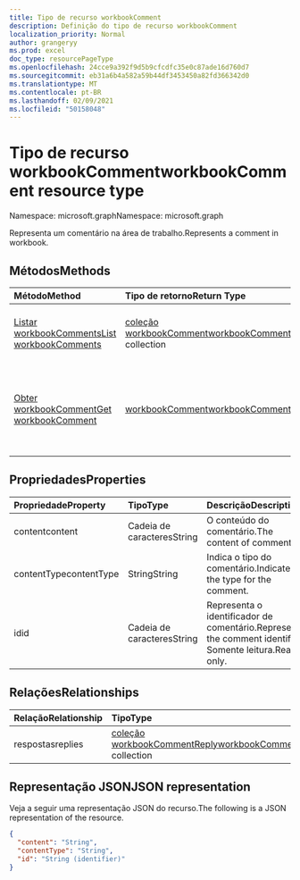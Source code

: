 ```yaml
---
title: Tipo de recurso workbookComment
description: Definição do tipo de recurso workbookComment
localization_priority: Normal
author: grangeryy
ms.prod: excel
doc_type: resourcePageType
ms.openlocfilehash: 24cce9a392f9d5b9cfcdfc35e0c87ade16d760d7
ms.sourcegitcommit: eb31a6b4a582a59b44df3453450a82fd366342d0
ms.translationtype: MT
ms.contentlocale: pt-BR
ms.lasthandoff: 02/09/2021
ms.locfileid: "50158048"
---
```

# <a name="workbookcomment-resource-type"></a><span data-ttu-id="a2ac4-103">Tipo de recurso workbookComment</span><span class="sxs-lookup"><span data-stu-id="a2ac4-103">workbookComment resource type</span></span>

<span data-ttu-id="a2ac4-104">Namespace: microsoft.graph</span><span class="sxs-lookup"><span data-stu-id="a2ac4-104">Namespace: microsoft.graph</span></span>

<span data-ttu-id="a2ac4-105">Representa um comentário na área de trabalho.</span><span class="sxs-lookup"><span data-stu-id="a2ac4-105">Represents a comment in workbook.</span></span>

## <a name="methods"></a><span data-ttu-id="a2ac4-106">Métodos</span><span class="sxs-lookup"><span data-stu-id="a2ac4-106">Methods</span></span>

| <span data-ttu-id="a2ac4-107">Método</span><span class="sxs-lookup"><span data-stu-id="a2ac4-107">Method</span></span>       | <span data-ttu-id="a2ac4-108">Tipo de retorno</span><span class="sxs-lookup"><span data-stu-id="a2ac4-108">Return Type</span></span> | <span data-ttu-id="a2ac4-109">Descrição</span><span class="sxs-lookup"><span data-stu-id="a2ac4-109">Description</span></span> |
|:-------------|:------------|:------------|
| [<span data-ttu-id="a2ac4-110">Listar workbookComments</span><span class="sxs-lookup"><span data-stu-id="a2ac4-110">List workbookComments</span></span>](../api/workbook-list-comments.md) | <span data-ttu-id="a2ac4-111">[coleção workbookComment](workbookComment.md)</span><span class="sxs-lookup"><span data-stu-id="a2ac4-111">[workbookComment](workbookComment.md) collection</span></span> | <span data-ttu-id="a2ac4-112">Obter uma **coleção de objetos workbookComment.**</span><span class="sxs-lookup"><span data-stu-id="a2ac4-112">Get a **workbookComment** object collection.</span></span> |
| [<span data-ttu-id="a2ac4-113">Obter workbookComment</span><span class="sxs-lookup"><span data-stu-id="a2ac4-113">Get workbookComment</span></span>](../api/workbookcomment-get.md) | [<span data-ttu-id="a2ac4-114">workbookComment</span><span class="sxs-lookup"><span data-stu-id="a2ac4-114">workbookComment</span></span>](workbookcomment.md) | <span data-ttu-id="a2ac4-115">Leia as propriedades e os relacionamentos de um **objeto workbookComment.**</span><span class="sxs-lookup"><span data-stu-id="a2ac4-115">Read the properties and relationships of a **workbookComment** object.</span></span> |

## <a name="properties"></a><span data-ttu-id="a2ac4-116">Propriedades</span><span class="sxs-lookup"><span data-stu-id="a2ac4-116">Properties</span></span>

| <span data-ttu-id="a2ac4-117">Propriedade</span><span class="sxs-lookup"><span data-stu-id="a2ac4-117">Property</span></span>     | <span data-ttu-id="a2ac4-118">Tipo</span><span class="sxs-lookup"><span data-stu-id="a2ac4-118">Type</span></span>        | <span data-ttu-id="a2ac4-119">Descrição</span><span class="sxs-lookup"><span data-stu-id="a2ac4-119">Description</span></span> |
|:-------------|:------------|:------------|
|<span data-ttu-id="a2ac4-120">content</span><span class="sxs-lookup"><span data-stu-id="a2ac4-120">content</span></span>|<span data-ttu-id="a2ac4-121">Cadeia de caracteres</span><span class="sxs-lookup"><span data-stu-id="a2ac4-121">String</span></span>|<span data-ttu-id="a2ac4-122">O conteúdo do comentário.</span><span class="sxs-lookup"><span data-stu-id="a2ac4-122">The content of comment.</span></span>|
|<span data-ttu-id="a2ac4-123">contentType</span><span class="sxs-lookup"><span data-stu-id="a2ac4-123">contentType</span></span>|<span data-ttu-id="a2ac4-124">String</span><span class="sxs-lookup"><span data-stu-id="a2ac4-124">String</span></span>|<span data-ttu-id="a2ac4-125">Indica o tipo do comentário.</span><span class="sxs-lookup"><span data-stu-id="a2ac4-125">Indicates the type for the comment.</span></span>|
|<span data-ttu-id="a2ac4-126">id</span><span class="sxs-lookup"><span data-stu-id="a2ac4-126">id</span></span>|<span data-ttu-id="a2ac4-127">Cadeia de caracteres</span><span class="sxs-lookup"><span data-stu-id="a2ac4-127">String</span></span>| <span data-ttu-id="a2ac4-128">Representa o identificador de comentário.</span><span class="sxs-lookup"><span data-stu-id="a2ac4-128">Represents the comment identifier.</span></span> <span data-ttu-id="a2ac4-129">Somente leitura.</span><span class="sxs-lookup"><span data-stu-id="a2ac4-129">Read-only.</span></span>|

## <a name="relationships"></a><span data-ttu-id="a2ac4-130">Relações</span><span class="sxs-lookup"><span data-stu-id="a2ac4-130">Relationships</span></span>

| <span data-ttu-id="a2ac4-131">Relação</span><span class="sxs-lookup"><span data-stu-id="a2ac4-131">Relationship</span></span> | <span data-ttu-id="a2ac4-132">Tipo</span><span class="sxs-lookup"><span data-stu-id="a2ac4-132">Type</span></span>        | <span data-ttu-id="a2ac4-133">Descrição</span><span class="sxs-lookup"><span data-stu-id="a2ac4-133">Description</span></span> |
|:-------------|:------------|:------------|
|<span data-ttu-id="a2ac4-134">respostas</span><span class="sxs-lookup"><span data-stu-id="a2ac4-134">replies</span></span>|<span data-ttu-id="a2ac4-135">[coleção workbookCommentReply](workbookcommentreply.md)</span><span class="sxs-lookup"><span data-stu-id="a2ac4-135">[workbookCommentReply](workbookcommentreply.md) collection</span></span>| <span data-ttu-id="a2ac4-p102">Somente leitura. Anulável.</span><span class="sxs-lookup"><span data-stu-id="a2ac4-p102">Read-only. Nullable.</span></span>|

## <a name="json-representation"></a><span data-ttu-id="a2ac4-138">Representação JSON</span><span class="sxs-lookup"><span data-stu-id="a2ac4-138">JSON representation</span></span>

<span data-ttu-id="a2ac4-139">Veja a seguir uma representação JSON do recurso.</span><span class="sxs-lookup"><span data-stu-id="a2ac4-139">The following is a JSON representation of the resource.</span></span>

<!-- {
  "blockType": "resource",
  "optionalProperties": [

  ],
  "@odata.type": "microsoft.graph.workbookComment",
  "keyProperty": "id"
}-->

```json
{
  "content": "String",
  "contentType": "String",
  "id": "String (identifier)"
}
```

<!-- uuid: 16cd6b66-4b1a-43a1-adaf-3a886856ed98
2019-02-04 14:57:30 UTC -->
<!-- {
  "type": "#page.annotation",
  "description": "workbookComment resource",
  "keywords": "",
  "section": "documentation",
  "tocPath": ""
}-->

